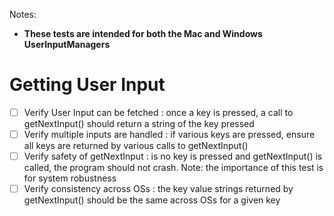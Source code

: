 Notes:
- **These tests are intended for both the Mac and Windows UserInputManagers**

# Getting User Input
- [ ] Verify User Input can be fetched : once a key is pressed, a call to getNextInput() should return a string of the key pressed
- [ ] Verify multiple inputs are handled : if various keys are pressed, ensure all keys are returned by various calls to getNextInput()
- [ ] Verify safety of getNextInput : is no key is pressed and getNextInput() is called, the program should not crash. Note: the importance of this test is for system robustness
- [ ] Verify consistency across OSs : the key value strings returned by getNextInput() should be the same across OSs for a given key